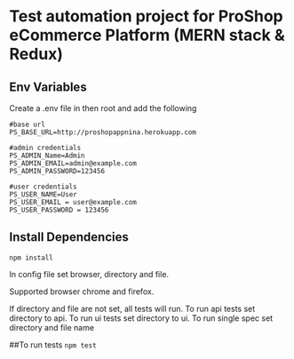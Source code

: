 # Test automation project for ProShop eCommerce Platform (MERN stack & Redux)

## Env Variables

Create a .env file in then root and add the following

    #base url
    PS_BASE_URL=http://proshopappnina.herokuapp.com

    #admin credentials
    PS_ADMIN_Name=Admin
    PS_ADMIN_EMAIL=admin@example.com
    PS_ADMIN_PASSWORD=123456

    #user credentials
    PS_USER_NAME=User
    PS_USER_EMAIL = user@example.com
    PS_USER_PASSWORD = 123456

## Install Dependencies

`npm install`

In config file set browser, directory and file.

Supported browser chrome and firefox.

If directory and file are not set, all tests will run.
To run api tests set directory to api.
To run ui tests set directory to ui.
To run single spec set directory and file name

##To run tests
`npm test`
